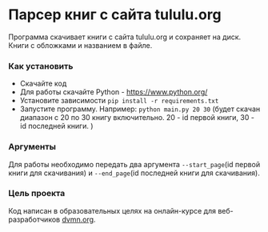 # Парсер книг с сайта tululu.org

Программа скачивает книги с сайта tululu.org и сохраняет на диск. Книги с обложками и названием в файле.

### Как установить

- Скачайте код
- Для работы скачайте Python - https://www.python.org/
- Установите зависимости `pip install -r requirements.txt`
- Запустите программу. Например: `python main.py 20 30` (будет скачан диапазон с 20 по 30 книгу включительно. 20 - id первой книги, 30 - id последней книги. )


### Аргументы

Для работы необходимо передать два аргумента `--start_page`(id первой книги для скачивания) и `--end_page`(id последней книги для скачивания). 

### Цель проекта

Код написан в образовательных целях на онлайн-курсе для веб-разработчиков [dvmn.org](https://dvmn.org/).
